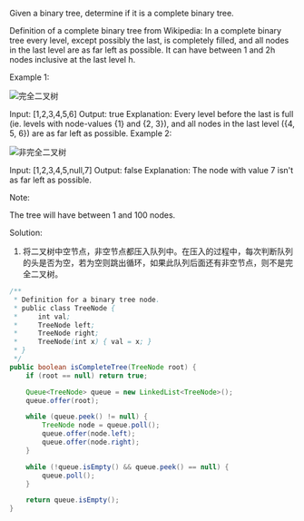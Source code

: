 Given a binary tree, determine if it is a complete binary tree.

Definition of a complete binary tree from Wikipedia:
In a complete binary tree every level, except possibly the last, is completely filled, and all nodes in the last level are as far left as possible. It can have between 1 and 2h nodes inclusive at the last level h.

 

Example 1:

![完全二叉树](https://assets.leetcode.com/uploads/2018/12/15/complete-binary-tree-1.png)

Input: [1,2,3,4,5,6]
Output: true
Explanation: Every level before the last is full (ie. levels with node-values {1} and {2, 3}), and all nodes in the last level ({4, 5, 6}) are as far left as possible.
Example 2:

![非完全二叉树](https://assets.leetcode.com/uploads/2018/12/15/complete-binary-tree-2.png)

Input: [1,2,3,4,5,null,7]
Output: false
Explanation: The node with value 7 isn't as far left as possible.
 
Note:

The tree will have between 1 and 100 nodes.


Solution:

1. 将二叉树中空节点，非空节点都压入队列中。在压入的过程中，每次判断队列的头是否为空，若为空则跳出循环，如果此队列后面还有非空节点，则不是完全二叉树。

```java
/**
 * Definition for a binary tree node.
 * public class TreeNode {
 *     int val;
 *     TreeNode left;
 *     TreeNode right;
 *     TreeNode(int x) { val = x; }
 * }
 */
public boolean isCompleteTree(TreeNode root) {
	if (root == null) return true;

	Queue<TreeNode> queue = new LinkedList<TreeNode>();
	queue.offer(root);

	while (queue.peek() != null) {
		TreeNode node = queue.poll();
		queue.offer(node.left);
		queue.offer(node.right);
	}

	while (!queue.isEmpty() && queue.peek() == null) {
		queue.poll();
	}

	return queue.isEmpty();
}
```
